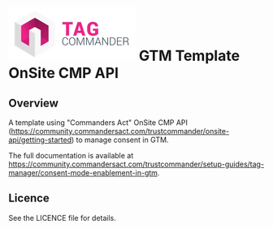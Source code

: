 # ![TagCo logo](/Screenshots/tag.png) GTM Template OnSite CMP API
## Overview
A template using "Commanders Act" OnSite CMP API (https://community.commandersact.com/trustcommander/onsite-api/getting-started) to manage consent in GTM.

The full documentation is available at https://community.commandersact.com/trustcommander/setup-guides/tag-manager/consent-mode-enablement-in-gtm.

## Licence
See the LICENCE file for details.
